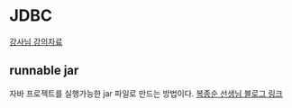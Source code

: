 # JDBC

[강사님 강의자료](https://github.com/swacademy/JDBC)

## runnable jar 
자바 프로젝트를 실행가능한 jar 파일로 만드는 방법이다.
[복종순 선생님 블로그 링크](https://bluemond.tistory.com/entry/Runnable-jar-%ED%8C%8C%EC%9D%BC-%EC%83%9D%EC%84%B1%ED%95%98%EA%B8%B0?category=143023)


